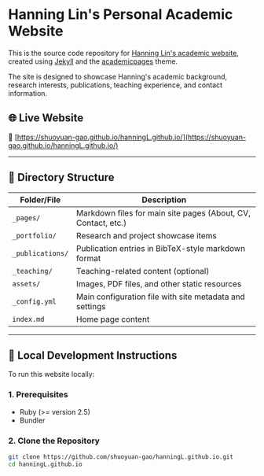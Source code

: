 # Hanning Lin's Personal Academic Website

This is the source code repository for [Hanning Lin's academic website](https://shuoyuan-gao.github.io/hanningL.github.io/), created using [Jekyll](https://jekyllrb.com/) and the [academicpages](https://github.com/academicpages/academicpages.github.io) theme.

The site is designed to showcase Hanning's academic background, research interests, publications, teaching experience, and contact information.

## 🌐 Live Website

🔗 [https://shuoyuan-gao.github.io/hanningL.github.io/](https://shuoyuan-gao.github.io/hanningL.github.io/)

---

## 📁 Directory Structure

| Folder/File       | Description                                                  |
|-------------------|--------------------------------------------------------------|
| `_pages/`         | Markdown files for main site pages (About, CV, Contact, etc.)|
| `_portfolio/`     | Research and project showcase items                          |
| `_publications/`  | Publication entries in BibTeX-style markdown format          |
| `_teaching/`      | Teaching-related content (optional)                          |
| `assets/`         | Images, PDF files, and other static resources                |
| `_config.yml`     | Main configuration file with site metadata and settings      |
| `index.md`        | Home page content                                            |

---

## 🚀 Local Development Instructions

To run this website locally:

### 1. Prerequisites

- Ruby (>= version 2.5)
- Bundler

### 2. Clone the Repository

```bash
git clone https://github.com/shuoyuan-gao/hanningL.github.io.git
cd hanningL.github.io
